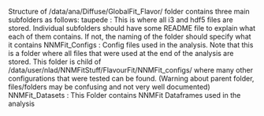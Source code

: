 Structure of /data/ana/Diffuse/GlobalFit_Flavor/
folder contains three main subfolders as follows:
    taupede :  This is where all i3 and hdf5 files are stored. Individual subfolders should have some README file to explain what each of them contains. If not, the naming of the folder should specify what it contains
    NNMFit_Configs :  Config files used in the analysis. Note that this is a folder where all files that were used at the end of the analysis are stored. This folder is child of /data/user/nlad/NNMFitStuff/FlavourFit/NNMFit_configs/  where many other configurations that were tested can be found. (Warning about parent folder, files/folders may be confusing and not very well documented)
    NNMFit_Datasets : This Folder contains NNMFit Dataframes used in the analysis



    